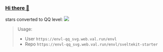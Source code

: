 ### [Hi there 👋](https://gnimoay.com)

stars converted to QQ level: ![](https://envl-qq_svg.web.val.run/envl/)
> Usage:
>  - User `https://envl-qq_svg.web.val.run/envl`
>  - Repo `https://envl-qq_svg.web.val.run/envl/sveltekit-starter`
<!--
**Envl/envl** is a ✨ _special_ ✨ repository because its `README.md` (this file) appears on your GitHub profile.

Here are some ideas to get you started:

- 🔭 I’m currently working on ...
- 🌱 I’m currently learning ...
- 👯 I’m looking to collaborate on ...
- 🤔 I’m looking for help with ...
- 💬 Ask me about ...
- 📫 How to reach me: ...
- 😄 Pronouns: ...
- ⚡ Fun fact: ...
-->

